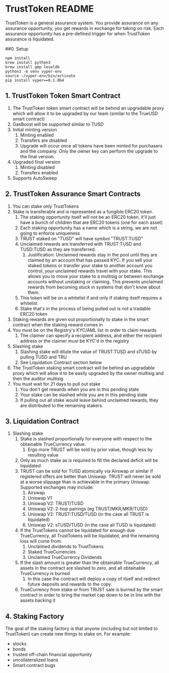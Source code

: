 # TrustToken README
TrustToken is a general assurance system. You provide assurance on any assurance opportunity, you get rewards in exchange for taking on risk. Each assurance opportunity has a pre-defined trigger for when TrustToken assurance is liquidated.

##0. Setup
```
npm install
brew install python3
brew install gmp leveldb
python3 -m venv vyper-env
source ~/vyper-env/bin/activate
pip install vyper==0.1.0b4
```
## 1. TrustToken Token Smart Contract
1. The TrustToken token smart contract will be behind an upgradable proxy which will allow it to be upgraded by our team (similar to the TrueUSD smart contract)
2. GasBoost will be supported similar to TUSD
3. Initial minting version
   1. Minting enabled
   2. Transfers are disabled
   3. Upgrade will occur once all tokens have been minted for purchasers and the company. Only the owner key can perform the upgrade to the final version.
4. Upgraded final version
   1. Minting disabled
   2. Transfers enabled
5. Supports AutoSweep
## 2. TrustToken Assurance Smart Contracts
1. You can stake only TrustTokens
2. Stake is transferable and is represented as a fungible ERC20 token.
   1. The staking opportunity itself will not be an ERC20 token, it'll just have a bunch of children that are ERC20 tokens (one for each asset)
   2. Each staking opportunity has a name which is a string, we are not going to enforce uniqueness
   3. TRUST staked on "TUSD" will have symbol "TRUST:TUSD"
   4. Unclaimed rewards are transferred with TRUST:TUSD and TUSD:TUSD as they are transferred.
      1. Justification: Unclaimed rewards stay in the pool until they are claimed by an account that has passed KYC. If you sell your staked tokens or transfer your stake to another account you control, your unclaimed rewards travel with your stake. This allows you to move your stake to a multisig or between exchange accounts without unstaking or claiming. This prevents unclaimed rewards from becoming stuck in systems that don't know about them.
   5. This token will be on a whitelist if and only if staking itself requires a whitelist
   6. Stake that's in the process of being pulled out is not a tradable ERC20 token
3. Staking rewards are given out proportionally to stake in the smart contract when the staking reward comes in
4. You must be on the Registry's KYC/AML list in order to claim rewards
   1. The claimer can specify a recipient address, and either the recipient address or the claimer must be KYC'd in the registry
5. Slashing stake
   1. Slashing stake will dilute the value of TRUST:TUSD and sTUSD by pulling TUSD and TRU
   2. See Liquidation Contract section below
6. The TrustToken staking smart contract will be behind an upgradable proxy which will allow it to be easily upgraded by the owner multisig and then the auditor multisig
7. You must wait for 21 days to pull out stake
   1. You don't get rewards when you are in this pending state
   2. Your stake can be slashed while you are in this pending state
   3. If pulling out all stake would leave behind unclaimed rewards, they are distributed to the remaining stakers.
## 3. Liquidation Contract
1. Slashing stake
   1. Stake is slashed proportionally for everyone with respect to the obtainable TrueCurrency value.
      1. Ergo more TRUST will be sold by prior value, though less by resulting value
   2. Only as much stake as is required to fill the declared deficit will be liquidated
   3. TRUST can be sold for TUSD atomically via Airswap or similar if registered offers are better than Uniswap. TRUST will never be sold at a worse slippage than is achievable in the primary Uniswap. Supported exchanges may include:
      1. Airswap
      2. Uniswap V1
      3. Uniswap V2: TRUST/TUSD
      4. Uniswap V2: 2-hop pairings (eg TRUST/MKR;MKR/TUSD)
      5. Uniswap V2: TRUST:TUSD/TUSD (in the case all TRUST is liquidated)
      6. Uniswap V2: sTUSD/TUSD (in the case all TUSD is liquidated)
   4. If the TrustTokens cannot be liquidated for enough due TrueCurrency, all TrustTokens will be liquidated, and the remaining loss will come from:
      1. Unclaimed dividends to TrustTokens
      2. Staked TrueCurrencies
      3. Unclaimed TrueCurrency Dividends
   5. If the slash amount is greater than the obtainable TrueCurrency, all assets in the contract are slashed to zero, and all obtainable TrueCurrency is burned
      1. In this case the contract will deploy a copy of itself and redirect future deposits and rewards to the copy.
   6. TrueCurrency from stake or from TRUST sale is burned by the smart contract in order to bring the market cap down to be in line with the assets backing it
## 4. Staking Factory
The goal of the staking factory is that anyone (including but not limited to TrustToken) can create new things to stake on. For example:
* stocks
* bonds
* trusted off-chain financial opportunity
* uncollateralized loans
* Smart contract bugs
